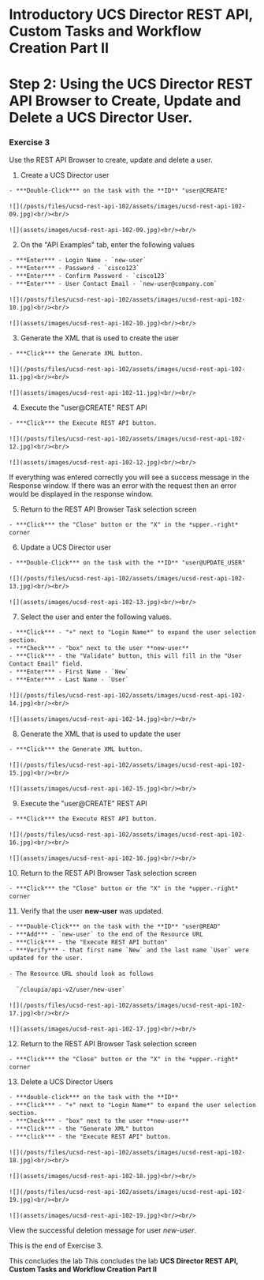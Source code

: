 # Introductory UCS Director REST API, Custom Tasks and Workflow Creation Part II

# Step 2: Using the UCS Director REST API Browser to Create, Update and Delete a UCS Director User.

### Exercise 3
Use the REST API Browser to create, update and delete a user.

  1. Create a UCS Director user

    - ***Double-Click*** on the task with the **ID** "user@CREATE"

    ![](/posts/files/ucsd-rest-api-102/assets/images/ucsd-rest-api-102-09.jpg)<br/><br/>

    ![](assets/images/ucsd-rest-api-102-09.jpg)<br/><br/>

  2. On the "API Examples" tab, enter the following values

    - ***Enter*** - Login Name - `new-user`
    - ***Enter*** - Password - `cisco123`
    - ***Enter*** - Confirm Password - `cisco123`
    - ***Enter*** - User Contact Email - `new-user@company.com`

    ![](/posts/files/ucsd-rest-api-102/assets/images/ucsd-rest-api-102-10.jpg)<br/><br/>

    ![](assets/images/ucsd-rest-api-102-10.jpg)<br/><br/>

  3. Generate the XML that is used to create the user

    - ***Click*** the Generate XML button.

    ![](/posts/files/ucsd-rest-api-102/assets/images/ucsd-rest-api-102-11.jpg)<br/><br/>

    ![](assets/images/ucsd-rest-api-102-11.jpg)<br/><br/>

  4. Execute the "user@CREATE" REST API

    - ***Click*** the Execute REST API button.

    ![](/posts/files/ucsd-rest-api-102/assets/images/ucsd-rest-api-102-12.jpg)<br/><br/>

    ![](assets/images/ucsd-rest-api-102-12.jpg)<br/><br/>

  If everything was entered correctly you will see a success message in the Response window. If there was an error with the request then an error would be displayed in the response window.

  5. Return to the REST API Browser Task selection screen

    - ***Click*** the "Close" button or the "X" in the *upper.-right* corner

  6. Update a UCS Director user

    - ***Double-Click*** on the task with the **ID** "user@UPDATE_USER"

    ![](/posts/files/ucsd-rest-api-102/assets/images/ucsd-rest-api-102-13.jpg)<br/><br/>

    ![](assets/images/ucsd-rest-api-102-13.jpg)<br/><br/>

  7. Select the user and enter the following values.

    - ***Click*** - "+" next to "Login Name*" to expand the user selection section.
    - ***Check*** - "box" next to the user **new-user**
    - ***Click*** - the "Validate" button, this will fill in the "User Contact Email" field.
    - ***Enter*** - First Name - `New`
    - ***Enter*** - Last Name - `User`

    ![](/posts/files/ucsd-rest-api-102/assets/images/ucsd-rest-api-102-14.jpg)<br/><br/>

    ![](assets/images/ucsd-rest-api-102-14.jpg)<br/><br/>

  8. Generate the XML that is used to update the user

    - ***Click*** the Generate XML button.

    ![](/posts/files/ucsd-rest-api-102/assets/images/ucsd-rest-api-102-15.jpg)<br/><br/>

    ![](assets/images/ucsd-rest-api-102-15.jpg)<br/><br/>

  9. Execute the "user@CREATE" REST API

    - ***Click*** the Execute REST API button.

    ![](/posts/files/ucsd-rest-api-102/assets/images/ucsd-rest-api-102-16.jpg)<br/><br/>

    ![](assets/images/ucsd-rest-api-102-16.jpg)<br/><br/>

  10. Return to the REST API Browser Task selection screen

    - ***Click*** the "Close" button or the "X" in the *upper.-right* corner

  11. Verify that the user **new-user** was updated.

    - ***Double-Click*** on the task with the **ID** "user@READ"
    - ***Add*** - `new-user` to the end of the Resource URL
    - ***Click*** - the "Execute REST API button"
    - ***Verify*** - that first name `New` and the last name `User` were updated for the user.

    - The Resource URL should look as follows

      `/cloupia/api-v2/user/new-user`

    ![](/posts/files/ucsd-rest-api-102/assets/images/ucsd-rest-api-102-17.jpg)<br/><br/>

    ![](assets/images/ucsd-rest-api-102-17.jpg)<br/><br/>

  12. Return to the REST API Browser Task selection screen

    - ***Click*** the "Close" button or the "X" in the *upper.-right* corner

  13. Delete a UCS Director Users

    - ***double-click*** on the task with the **ID**
    - ***Click*** - "+" next to "Login Name*" to expand the user selection section.
    - ***Check*** - "box" next to the user **new-user**
    - ***Click*** - the "Generate XML" button
    - ***click*** - the "Execute REST API" button.

    ![](/posts/files/ucsd-rest-api-102/assets/images/ucsd-rest-api-102-18.jpg)<br/><br/>

    ![](assets/images/ucsd-rest-api-102-18.jpg)<br/><br/>

    ![](/posts/files/ucsd-rest-api-102/assets/images/ucsd-rest-api-102-19.jpg)<br/><br/>

    ![](assets/images/ucsd-rest-api-102-19.jpg)<br/><br/>

  View the successful deletion message for user *new-user*.

  This is the end of Exercise 3.

This concludes the lab This concludes the lab **UCS Director REST API, Custom Tasks and Workflow Creation Part II**
